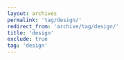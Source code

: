 ```yaml
---
layout: archives
permalink: 'tag/design/'
redirect_from: 'archive/tag/design/'
title: 'design'
exclude: true
tag: 'design'
---
```

